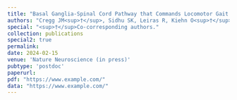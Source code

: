 ```yaml
---
title: "Basal Ganglia-Spinal Cord Pathway that Commands Locomotor Gait Asymmetries in Mice"
authors: "Cregg JM<sup>†</sup>, Sidhu SK, Leiras R, Kiehn O<sup>†</sup>"
special: "<sup>†</sup>Co-corresponding authors."
collection: publications
special2: true
permalink:
date: 2024-02-15
venue: 'Nature Neuroscience (in press)'
pubtype: 'postdoc'
paperurl: 
pdf: "https://www.example.com/"
data: "https://www.example.com/"
---
```


